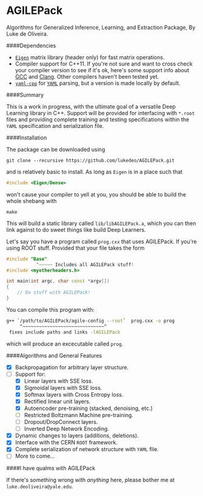 AGILEPack
=========

Algorithms for Generalized Inference, Learning, and Extraction Package, By Luke de Oliveira.

####Dependencies
- [`Eigen`](http://eigen.tuxfamily.org/) matrix library (header only) for fast matrix operations.
- Compiler support for C++11. If you're not sure and want to cross check your compiler version to see if it's ok, here's some support info about [GCC](http://gcc.gnu.org/projects/cxx0x.html) and [Clang](http://clang.llvm.org/cxx_status.html). Other compilers haven't been tested yet.
- [`yaml-cpp`](https://code.google.com/p/yaml-cpp/ "yaml-cpp Homepage") for [`YAML`](http://www.yaml.org/ "YAML Homepage") parsing, but a version is made locally by default.

####Summary

This is a work in progress, with the ultimate goal of a versatile Deep Learning library in C++. Support will be provided for interfacing with `*.root` files and providing complete training and testing specifications within the `YAML` specification and serialization file.


####Installation

The package can be downloaded using
```
git clone --recursive https://github.com/lukedeo/AGILEPack.git
```
and is relatively basic to install. As long as `Eigen` is in a place such that

```c++ 
#include <Eigen/Dense>
```
won't cause your compiler to yell at you, you should be able to build the whole shebang with

```
make
```

This will build a static library called `lib/libAGILEPack.a`, which you can then link against to do sweet things like build Deep Learners.

Let's say you have a program called `prog.cxx` that uses AGILEPack. If you're using ROOT stuff. Provided that your file takes the form
```c++
#include "Base"
           ^~~~~~ Includes all AGILEPack stuff!
#include <myotherheaders.h>

int main(int argc, char const *argv[])
{
	// Do stuff with AGILEPack!
}
```

You can compile this program with:

```bash
g++ `/path/to/AGILEPack/agile-config --root`  prog.cxx -o prog
     ^~~~~~~~~~~~~~~~~~~~~~~~~~~~~~~^
 fixes include paths and links -lAGILEPack
```

which will produce an excecutable called `prog`.



####Algorithms and General Features

- [x] Backpropagation for arbitrary layer structure.
- [ ] Support for:
  - [x] Linear layers with SSE loss.
  - [x] Sigmoidal layers with SSE loss.
  - [x] Softmax layers with Cross Entropy loss.
  - [x] Rectified linear unit layers.
  - [x] Autoencoder pre-training (stacked, denoising, etc.)
  - [ ] Restricted Boltzmann Machine pre-training.
  - [ ] Dropout/DropConnect layers.
  - [ ] Inverted Deep Network Encoding. 
- [x] Dynamic changes to layers (additions, deletions).
- [x] Interface with the CERN `ROOT` framework.
- [x] Complete serialization of network structure with `YAML` file.
- [ ] More to come...

####I have qualms with AGILEPack

If there's something wrong with *anything* here, please bother me at `luke.deoliveira@yale.edu`.





